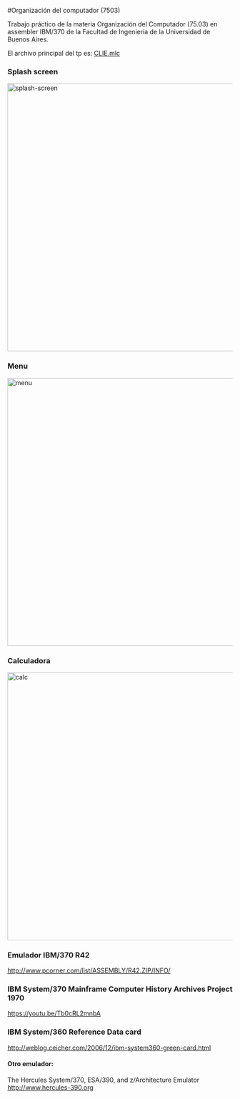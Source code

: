 #Organización del computador (7503)

Trabajo práctico de la materia Organización del Computador (75.03) en assembler IBM/370 de la Facultad de Ingeniería de la Universidad de Buenos Aires.

El archivo principal del tp es: [CLIE.mlc](https://github.com/eze1981/7503-organizacion-del-computador/blob/master/src/CLIE.mlc)

### Splash screen
<img alt="splash-screen" src="https://github.com/eze1981/7503-organizacion-del-computador/blob/master/images/splash.png" width="600">

### Menu
<img alt="menu" src="https://github.com/eze1981/7503-organizacion-del-computador/blob/master/images/menu.png" width="600">

### Calculadora
<img alt="calc" src="https://github.com/eze1981/7503-organizacion-del-computador/blob/master/images/calc.png" width="600">


### Emulador IBM/370 R42

http://www.pcorner.com/list/ASSEMBLY/R42.ZIP/INFO/


### IBM System/370 Mainframe Computer History Archives Project 1970

https://youtu.be/Tb0cRL2mnbA

### IBM System/360 Reference Data card

http://weblog.ceicher.com/2006/12/ibm-system360-green-card.html

#### Otro emulador: 
The Hercules System/370, ESA/390, and z/Architecture Emulator 
http://www.hercules-390.org
